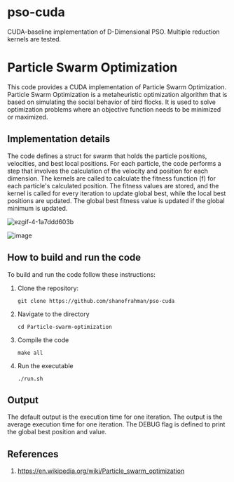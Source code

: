 # pso-cuda
CUDA-baseline implementation of D-Dimensional PSO. Multiple reduction kernels are tested. 

# Particle Swarm Optimization

This code provides a CUDA implementation of Particle Swarm Optimization. Particle Swarm Optimization is a metaheuristic optimization algorithm that is based on simulating the social behavior of bird flocks. It is used to solve optimization problems where an objective function needs to be minimized or maximized.

## Implementation details

The code defines a struct for swarm that holds the particle positions, velocities, and best local positions. For each particle, the code performs a step that involves the calculation of the velocity and position for each dimension. The kernels are called to calculate the fitness function (f) for each particle's calculated position. The fitness values are stored, and the kernel is called for every iteration to update global best, while the local best positions are updated. The global best fitness value is updated if the global minimum is updated.


![ezgif-4-1a7ddd603b](https://github.com/shanofrahman/pso-cuda/assets/77228017/072e6348-f2c5-48ef-8aef-ee725a495c75)

![image](https://github.com/shanofrahman/pso-cuda/assets/77228017/e4436b18-26f1-45bb-a5a8-5f695c318eea)

## How to build and run the code 

To build and run the code follow these instructions:

1. Clone the repository:

   ```
   git clone https://github.com/shanofrahman/pso-cuda
   ```

2. Navigate to the directory

   ```
   cd Particle-swarm-optimization
   ```

3. Compile the code
   
   ```
   make all
   ```

4. Run the executable

   ```
   ./run.sh
   ```

## Output

The default output is the execution time for one iteration. The output is the average execution time for one iteration. The DEBUG flag is defined to print the global best position and value. 
		
## References
1. https://en.wikipedia.org/wiki/Particle_swarm_optimization
